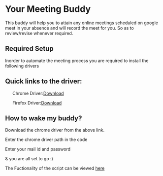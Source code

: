 
# Your Meeting Buddy
This buddy will help you to attain any online meetings scheduled on google meet in your absence and will record the meet for you. So as to review/revise whenever required.

## Required Setup
Inorder to automate the meeting process you are required to install the following drivers
## Quick links to the driver:
<ul>Chrome Driver:<a href="https://chromedriver.chromium.org/downloads" target="_blank" >Download</a></ul>
<ul>Firefox Driver:<a href="https://github.com/mozilla/geckodriver/releases" target="_blank">Download</a></ul>

## How to wake my buddy?

Download the chrome driver from the above link.
<p>Enter the chrome driver path in the code</p>
<p>Enter your mail id and password </p>
<p>& you are all set to go :)</p>

The Fuctionality of the script can be viewed [here](https://youtu.be/auJaJZ_h0gE)
